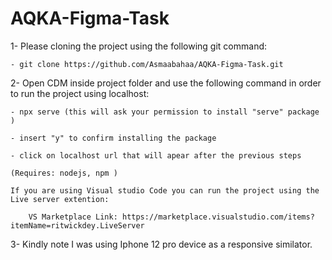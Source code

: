 # AQKA-Figma-Task

1- Please cloning the project using the following git command:

    - git clone https://github.com/Asmaabahaa/AQKA-Figma-Task.git

2- Open CDM inside project folder and use the following command in order to run the project using localhost:

    - npx serve (this will ask your permission to install "serve" package )

    - insert "y" to confirm installing the package

    - click on localhost url that will apear after the previous steps

    (Requires: nodejs, npm )

    If you are using Visual studio Code you can run the project using the Live server extention:
    
        VS Marketplace Link: https://marketplace.visualstudio.com/items?itemName=ritwickdey.LiveServer

3- Kindly note I was using Iphone 12 pro device as a responsive similator.
